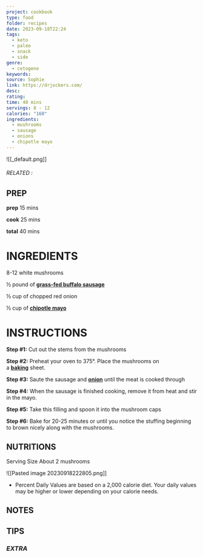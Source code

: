 ```yaml
---
project: cookbook
type: food
folder: recipes
date: 2023-09-18T22:24
tags:
  - keto
  - paleo
  - snack
  - side
genre:
  - cetogene
keywords: 
source: Sophie
link: https://drjockers.com/
desc: 
rating: 
time: 40 mins
servings: 8 - 12
calories: "160"
ingredients:
  - mushrooms
  - sausage
  - onions
  - chipotle mayo
---
```


![[_default.png]]
###### *RELATED* : 


## PREP

**prep** 15 mins
  
**cook** 25 mins
  
**total** 40 mins


# INGREDIENTS

8-12 white mushrooms
  
½ pound of **[grass-fed buffalo sausage](http://grasslandbeef.com/bison-chorizo-sausage)**
  
½ cup of chopped red onion
  
½ cup of **[chipotle mayo](http://amzn.to/2hnruPS)**


# INSTRUCTIONS

**Step #1:** Cut out the stems from the mushrooms
  
**Step #2:** Preheat your oven to 375°. Place the mushrooms on a **[baking](http://drjockers.com/10-reasons-to-bake-with-coconut-flour/)** sheet.
  
**Step #3:** Saute the sausage and **[onion](http://drjockers.com/the-anti-inflammatory-power-of-red-onions/)** until the meat is cooked through
  
**Step #4:** When the sausage is finished cooking, remove it from heat and stir in the mayo.
  
**Step #5:** Take this filling and spoon it into the mushroom caps
  
**Step #6:** Bake for 20-25 minutes or until you notice the stuffing beginning to brown nicely along with the mushrooms.


## NUTRITIONS

Serving Size About 2 mushrooms

![[Pasted image 20230918222805.png]]
* Percent Daily Values are based on a 2,000 calorie diet. Your daily values may be higher or lower depending on your calorie needs.


## NOTES



## TIPS



### *EXTRA*



